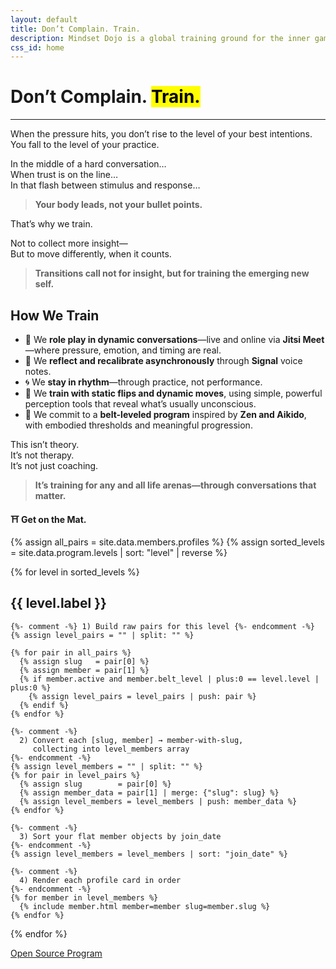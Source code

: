 ```yaml
---
layout: default
title: Don’t Complain. Train.
description: Mindset Dojo is a global training ground for the inner game of presence, leadership, and emotional clarity. For conversations that matter—across all life arenas.
css_id: home
---
```


<h1>Don’t Complain. <mark>Train.</mark></h1>
<hr>

<p>When the pressure hits, you don’t rise to the level of your best intentions.<br>
You fall to the level of your practice.</p>

<p>In the middle of a hard conversation…<br>
When trust is on the line…<br>
In that flash between stimulus and response…</p>

<blockquote><strong>Your body leads, not your bullet points.</strong></blockquote>

<p>That’s why we train.</p>

<p>Not to collect more insight—<br>
But to move differently, when it counts.</p>

<blockquote><strong>Transitions call not for insight, but for training the emerging new self.</strong></blockquote>

<h2>How We Train</h2>
<ul>
  <li>🥋 We <strong>role play in dynamic conversations</strong>—live and online via <strong>Jitsi Meet</strong>—where pressure, emotion, and timing are real.</li>
  <li>🔁 We <strong>reflect and recalibrate asynchronously</strong> through <strong>Signal</strong> voice notes.</li>
  <li>🌀 We <strong>stay in rhythm</strong>—through practice, not performance.</li>
  <li>🧭 We <strong>train with static flips and dynamic moves</strong>, using simple, powerful perception tools that reveal what’s usually unconscious.</li>
  <li>🎯 We commit to a <strong>belt-leveled program</strong> inspired by <strong>Zen and Aikido</strong>, with embodied thresholds and meaningful progression.</li>
</ul>

<p>This isn’t theory.<br>
It’s not therapy.<br>
It’s not just coaching.</p>

<blockquote><strong>It’s training for any and all life arenas—through conversations that matter.</strong></blockquote>

<p><strong>⛩️ Get on the Mat.</strong></p>

<div class="md-members">

  {% assign all_pairs     = site.data.members.profiles %}
  {% assign sorted_levels = site.data.program.levels | sort: "level" | reverse %}

  {% for level in sorted_levels %}
    <h2>{{ level.label }}</h2>

    {%- comment -%} 1) Build raw pairs for this level {%- endcomment -%}
    {% assign level_pairs = "" | split: "" %}

    {% for pair in all_pairs %}
      {% assign slug   = pair[0] %}
      {% assign member = pair[1] %}
      {% if member.active and member.belt_level | plus:0 == level.level | plus:0 %}
        {% assign level_pairs = level_pairs | push: pair %}
      {% endif %}
    {% endfor %}

    {%- comment -%}
      2) Convert each [slug, member] → member-with-slug,
         collecting into level_members array
    {%- endcomment -%}
    {% assign level_members = "" | split: "" %}
    {% for pair in level_pairs %}
      {% assign slug        = pair[0] %}
      {% assign member_data = pair[1] | merge: {"slug": slug} %}
      {% assign level_members = level_members | push: member_data %}
    {% endfor %}

    {%- comment -%}
      3) Sort your flat member objects by join_date
    {%- endcomment -%}
    {% assign level_members = level_members | sort: "join_date" %}

    {%- comment -%}
      4) Render each profile card in order
    {%- endcomment -%}
    {% for member in level_members %}
      {% include member.html member=member slug=member.slug %}
    {% endfor %}
  {% endfor %}
</div>





<div class="md-cta-group">
    <a href="./program">Open Source Program</a>
</div>
